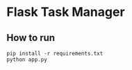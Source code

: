 # Flask Task Manager
## How to run
```commandline
pip install -r requirements.txt
python app.py
```
